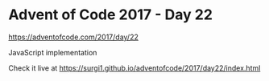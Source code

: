 # Advent of Code 2017 - Day 22

https://adventofcode.com/2017/day/22

JavaScript implementation

Check it live at https://surgi1.github.io/adventofcode/2017/day22/index.html